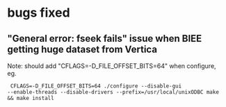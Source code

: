 

bugs fixed
==========

"General error: fseek fails" issue when BIEE getting huge dataset from Vertica
----------
Note: should add "CFLAGS=-D_FILE_OFFSET_BITS=64" when configure, eg.
<code><pre>
  CFLAGS=-D_FILE_OFFSET_BITS=64 ./configure --disable-gui --enable-threads --disable-drivers --prefix=/usr/local/unixODBC
  make && make install
</code></pre>






